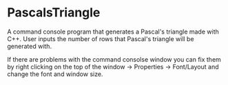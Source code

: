 # PascalsTriangle
A command console program that generates a Pascal's triangle made with C++. User inputs the number of rows that Pascal's triangle will be generated with.

If there are problems with the command consolse window you can fix them by right clicking on the top of the window -> Properties -> Font/Layout and change the font and window size.
